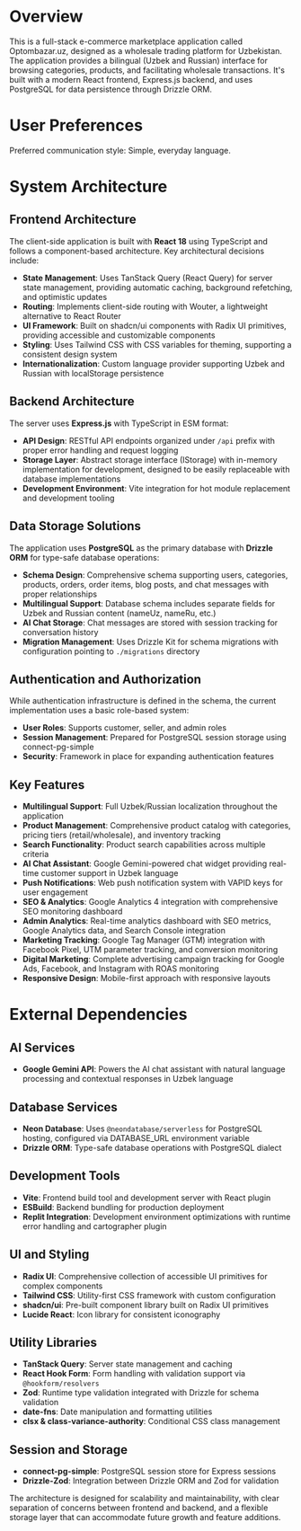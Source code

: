 # Overview

This is a full-stack e-commerce marketplace application called Optombazar.uz, designed as a wholesale trading platform for Uzbekistan. The application provides a bilingual (Uzbek and Russian) interface for browsing categories, products, and facilitating wholesale transactions. It's built with a modern React frontend, Express.js backend, and uses PostgreSQL for data persistence through Drizzle ORM.

# User Preferences

Preferred communication style: Simple, everyday language.

# System Architecture

## Frontend Architecture
The client-side application is built with **React 18** using TypeScript and follows a component-based architecture. Key architectural decisions include:

- **State Management**: Uses TanStack Query (React Query) for server state management, providing automatic caching, background refetching, and optimistic updates
- **Routing**: Implements client-side routing with Wouter, a lightweight alternative to React Router
- **UI Framework**: Built on shadcn/ui components with Radix UI primitives, providing accessible and customizable components
- **Styling**: Uses Tailwind CSS with CSS variables for theming, supporting a consistent design system
- **Internationalization**: Custom language provider supporting Uzbek and Russian with localStorage persistence

## Backend Architecture
The server uses **Express.js** with TypeScript in ESM format:

- **API Design**: RESTful API endpoints organized under `/api` prefix with proper error handling and request logging
- **Storage Layer**: Abstract storage interface (IStorage) with in-memory implementation for development, designed to be easily replaceable with database implementations
- **Development Environment**: Vite integration for hot module replacement and development tooling

## Data Storage Solutions
The application uses **PostgreSQL** as the primary database with **Drizzle ORM** for type-safe database operations:

- **Schema Design**: Comprehensive schema supporting users, categories, products, orders, order items, blog posts, and chat messages with proper relationships
- **Multilingual Support**: Database schema includes separate fields for Uzbek and Russian content (nameUz, nameRu, etc.)
- **AI Chat Storage**: Chat messages are stored with session tracking for conversation history
- **Migration Management**: Uses Drizzle Kit for schema migrations with configuration pointing to `./migrations` directory

## Authentication and Authorization
While authentication infrastructure is defined in the schema, the current implementation uses a basic role-based system:

- **User Roles**: Supports customer, seller, and admin roles
- **Session Management**: Prepared for PostgreSQL session storage using connect-pg-simple
- **Security**: Framework in place for expanding authentication features

## Key Features
- **Multilingual Support**: Full Uzbek/Russian localization throughout the application
- **Product Management**: Comprehensive product catalog with categories, pricing tiers (retail/wholesale), and inventory tracking
- **Search Functionality**: Product search capabilities across multiple criteria
- **AI Chat Assistant**: Google Gemini-powered chat widget providing real-time customer support in Uzbek language
- **Push Notifications**: Web push notification system with VAPID keys for user engagement
- **SEO & Analytics**: Google Analytics 4 integration with comprehensive SEO monitoring dashboard
- **Admin Analytics**: Real-time analytics dashboard with SEO metrics, Google Analytics data, and Search Console integration
- **Marketing Tracking**: Google Tag Manager (GTM) integration with Facebook Pixel, UTM parameter tracking, and conversion monitoring
- **Digital Marketing**: Complete advertising campaign tracking for Google Ads, Facebook, and Instagram with ROAS monitoring
- **Responsive Design**: Mobile-first approach with responsive layouts

# External Dependencies

## AI Services
- **Google Gemini API**: Powers the AI chat assistant with natural language processing and contextual responses in Uzbek language

## Database Services
- **Neon Database**: Uses `@neondatabase/serverless` for PostgreSQL hosting, configured via DATABASE_URL environment variable
- **Drizzle ORM**: Type-safe database operations with PostgreSQL dialect

## Development Tools
- **Vite**: Frontend build tool and development server with React plugin
- **ESBuild**: Backend bundling for production deployment
- **Replit Integration**: Development environment optimizations with runtime error handling and cartographer plugin

## UI and Styling
- **Radix UI**: Comprehensive collection of accessible UI primitives for complex components
- **Tailwind CSS**: Utility-first CSS framework with custom configuration
- **shadcn/ui**: Pre-built component library built on Radix UI primitives
- **Lucide React**: Icon library for consistent iconography

## Utility Libraries
- **TanStack Query**: Server state management and caching
- **React Hook Form**: Form handling with validation support via `@hookform/resolvers`
- **Zod**: Runtime type validation integrated with Drizzle for schema validation
- **date-fns**: Date manipulation and formatting utilities
- **clsx & class-variance-authority**: Conditional CSS class management

## Session and Storage
- **connect-pg-simple**: PostgreSQL session store for Express sessions
- **Drizzle-Zod**: Integration between Drizzle ORM and Zod for validation

The architecture is designed for scalability and maintainability, with clear separation of concerns between frontend and backend, and a flexible storage layer that can accommodate future growth and feature additions.